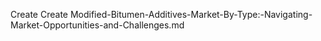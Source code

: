 Create Create Modified-Bitumen-Additives-Market-By-Type:-Navigating-Market-Opportunities-and-Challenges.md
